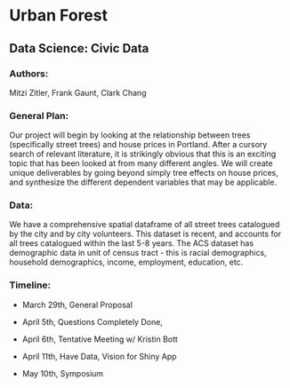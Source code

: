 # Urban Forest 
## Data Science: Civic Data

### Authors:
Mitzi Zitler, Frank Gaunt, Clark Chang

### General Plan:
Our project will begin by looking at the relationship between trees (specifically street trees) and house prices in Portland. After a cursory search of relevant literature, it is strikingly obvious that this is an exciting topic that has been looked at from many different angles. We will create unique deliverables by going beyond simply tree effects on house prices, and synthesize the different dependent variables that may be applicable.

### Data:
We have a comprehensive spatial dataframe of all street trees catalogued by the city and by city volunteers. This dataset is recent, and accounts for all trees catalogued within the last 5-8 years. The ACS dataset has demographic data in unit of census tract - this is racial demographics, household demographics, income, employment, education, etc. 

### Timeline:
 - March 29th, General Proposal

 - April 5th, Questions Completely Done,

 - April 6th, Tentative Meeting w/ Kristin Bott
 
 - April 11th, Have Data, Vision for Shiny App

 - May 10th, Symposium
